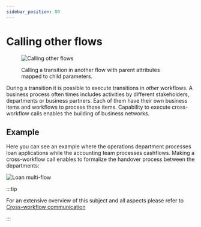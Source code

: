 ```yaml
---
sidebar_position: 80
---
```


# Calling other flows


<figure>

![Calling other flows](/img/screens/steps_call_cart_item.png)

<figcaption>Calling a transition in another flow with parent attributes mapped to child parameters.</figcaption>
</figure>

During a transition it is possible to execute transitions in *other* workflows. A business process often times includes activities by different stakeholders, departments or business partners. Each of them have their own business items and workflows to process those items. Capability to execute cross-workflow calls enables the building of business networks.

## Example

Here you can see an example where the operations department processes loan applications while the accounting team processes cashflows. Making a cross-workflow call enables to formalize the handover process between the departments:

![Loan multi-flow](/img/screens/multiflow_loan.png)

:::tip

For an extensive overview of this subject and all aspects please refer to [Cross-workflow communication](/docs/workflow-builder/cross_workflow_communication)

:::

